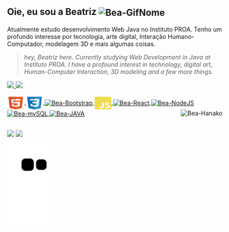 ## Oie, eu sou a Beatriz <img align="center" alt="Bea-GifNome" height="50" src="https://images-wixmp-ed30a86b8c4ca887773594c2.wixmp.com/f/bc25ec3f-b1c8-4630-91e9-1e260b289f2d/d91zy67-424b516e-5eee-416e-94a8-cc5cb5eb718a.gif?token=eyJ0eXAiOiJKV1QiLCJhbGciOiJIUzI1NiJ9.eyJzdWIiOiJ1cm46YXBwOjdlMGQxODg5ODIyNjQzNzNhNWYwZDQxNWVhMGQyNmUwIiwiaXNzIjoidXJuOmFwcDo3ZTBkMTg4OTgyMjY0MzczYTVmMGQ0MTVlYTBkMjZlMCIsIm9iaiI6W1t7InBhdGgiOiJcL2ZcL2JjMjVlYzNmLWIxYzgtNDYzMC05MWU5LTFlMjYwYjI4OWYyZFwvZDkxenk2Ny00MjRiNTE2ZS01ZWVlLTQxNmUtOTRhOC1jYzVjYjVlYjcxOGEuZ2lmIn1dXSwiYXVkIjpbInVybjpzZXJ2aWNlOmZpbGUuZG93bmxvYWQiXX0.Qr0N9B4Rk1sgjiO7aP9b1VB25B2Cl6C9QLYrFMBTl48">

<!--  <img align="center" alt="Bea-GifNome2" height="50" src="https://i.pinimg.com/originals/2f/c1/b8/2fc1b8f82e14172e3bcae39ca8c8ab33.gif"/> -->

<!--  <img align="center" alt="Bea-GifNome3" height="50" src="http://2.bp.blogspot.com/-8_cqXjBfIp0/U2wlop1IswI/AAAAAAAAFtY/IYIQZkAY1Oo/s1600/Kirby+10.gif"/> -->

Atualmente estudo desenvolvimento Web Java no Instituto PROA. Tenho um profundo interesse por tecnologia, arte digital, Interação Humano-Computador, modelagem 3D e mais algumas coisas. <br>

>*hey, Beatriz here.*
>*Currently studying Web Development in Java at Instituto PROA. I have a profound interest in technology, digital art, Human-Computer Interaction, 3D modeling and a few more things.*


  <div>
  <a href="https://github.com/ibtriz">
  <img height="150em" src="https://github-readme-stats.vercel.app/api/top-langs/?username=ibtriz&layout=compact&langs_count=7&theme=blueberry"/>
  <img height="150em" src="https://github-readme-stats.vercel.app/api?username=ibtriz&show_icons=true&theme=blueberry&include_all_commits=true&count_private=true"/>
</div>
   
<div style="display: inline_block"><br>
   <img align="center" alt="Bea-HTML" height="30" width="40" src="https://github.com/devicons/devicon/blob/master/icons/html5/html5-original.svg">
  <img align="center" alt="Bea-CSS" height="30" width="40" src="https://raw.githubusercontent.com/devicons/devicon/master/icons/css3/css3-original.svg">
     <img align="center" alt="Bea-Bootstrap" height="30" width="40" src="https://cdn.jsdelivr.net/gh/devicons/devicon/icons/bootstrap/bootstrap-plain.svg">
  <img align="center" alt="Bea-Js" height="30" width="40" src="https://github.com/devicons/devicon/blob/master/icons/javascript/javascript-plain.svg">
   <img align="center" alt="Bea-React" height="30" width="40" src="https://cdn.jsdelivr.net/gh/devicons/devicon/icons/react/react-original.svg">
  <img align="center" alt="Bea-NodeJS" height="30" width="40" src="https://cdn.jsdelivr.net/gh/devicons/devicon/icons/nodejs/nodejs-plain.svg">
  <!-- <img align="center" alt="Bea-MongoDB" height="30" width="40" src="https://cdn.jsdelivr.net/gh/devicons/devicon/icons/mongodb/mongodb-original-wordmark.svg" /> -->
    <!-- <img align="center" alt="Bea-TS" height="30" width="40"  src="https://cdn.jsdelivr.net/gh/devicons/devicon/icons/typescript/typescript-original.svg"/> -->
  <img align="center" alt="Bea-mySQL" height="30" width="40"  src="https://cdn.jsdelivr.net/gh/devicons/devicon/icons/mysql/mysql-plain-wordmark.svg"/>
   <img align="center" alt="Bea-JAVA" height="30" width="40"  src="https://cdn.jsdelivr.net/gh/devicons/devicon/icons/java/java-original-wordmark.svg"/>
  <img align="right" height="169" alt="Bea-Hanako" src="https://i.pinimg.com/originals/01/a1/ac/01a1ac25f5445825000b96a2505b5a2a.gif">
 
 </div>
  
  ##
  <a href="mailto:beatriz.fbcarneiro@gmail.com"><img height="50" src="https://cdn-icons-png.flaticon.com/512/732/732200.png" target="_blank"></a>                               <a href="https://www.linkedin.com/in/beatriz-francelino-borges-carneiro/" target="_blank"> <img height="50" src="https://cdn-icons-png.flaticon.com/512/145/145807.png" target="_blank"></a> 

![Snake animation](https://github.com/ibtriz/ibtriz/blob/output/github-contribution-grid-snake.svg)
